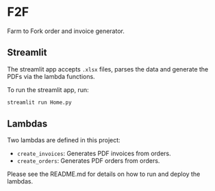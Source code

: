 # F2F

Farm to Fork order and invoice generator.

## Streamlit

The streamlit app accepts `.xlsx` files, parses the data and generate the PDFs via the lambda functions.

To run the streamlit app, run:

```sh
streamlit run Home.py
```

## Lambdas

Two lambdas are defined in this project:

- `create_invoices`: Generates PDF invoices from orders.
- `create_orders`: Generates PDF orders from orders.

Please see the README.md for details on how to run and deploy the lambdas.